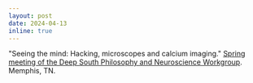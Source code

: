 ```yaml
---
layout: post
date: 2024-04-13
inline: true
---
```


"Seeing the mind: Hacking, microscopes and calcium imaging." [Spring meeting of the Deep South Philosophy and Neuroscience Workgroup](https://deepsouthphilneuro.com/memphis-in-spring-ii-program/). Memphis, TN.
